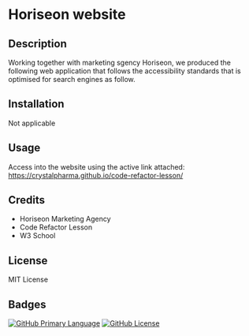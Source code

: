 # Horiseon website
## Description
Working together with marketing sgency Horiseon, we produced the following web application that follows the accessibility standards that is optimised for search engines as follow.

## Installation
Not applicable

## Usage
Access into the website using the active link attached: https://crystalpharma.github.io/code-refactor-lesson/

## Credits
- Horiseon Marketing Agency
- Code Refactor Lesson
- W3 School

## License
MIT License

## Badges
[![GitHub Primary Language](https://img.shields.io/github/languages/top/CrystalPharma/code-refactor-lesson?color=orange)](https://github.com/CrystalPharma/code-refactor-lesson)
[![GitHub License](https://img.shields.io/github/license/CrystalPharma/code-refactor-lesson)](https://github.com/CrystalPharma/code-refactor-lesson)

